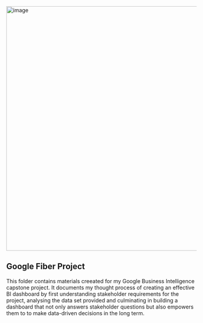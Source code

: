<img width="1152" height="648" alt="image" src="https://github.com/user-attachments/assets/d5e4e086-34c1-41a2-9a57-c0de5c11c3c3" />


## Google Fiber Project

This folder contains materials creeated for my Google Business Intelligence capstone project. It documents my thought process of creating an effective BI dashboard by first understanding stakeholder requirements for the project, analysing the data set provided and culminating in building a dashboard that not only answers stakeholder questions but also empowers them to to make data-driven decisions in the long term. 
